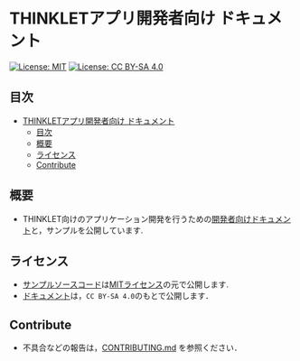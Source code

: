 # THINKLETアプリ開発者向け ドキュメント
[![License: MIT](https://img.shields.io/badge/License-MIT-yellow.svg)](https://opensource.org/licenses/MIT)
[![License: CC BY-SA 4.0](https://img.shields.io/badge/License-CC_BY--SA_4.0-lightgrey.svg)](https://creativecommons.org/licenses/by-sa/4.0/)

## 目次
- [THINKLETアプリ開発者向け ドキュメント](#thinkletアプリ開発者向け-ドキュメント)
  - [目次](#目次)
  - [概要](#概要)
  - [ライセンス](#ライセンス)
  - [Contribute](#contribute)

## 概要
- THINKLET向けのアプリケーション開発を行うための[開発者向けドキュメント](https://fairydevicesrd.github.io/thinklet.app.developer/)と，サンプルを公開しています.

## ライセンス
- [サンプルソースコード](./samples)は[MITライセンス](./LICENSE)の元で公開します.
- [ドキュメント](./documents/)は，`CC BY-SA 4.0`のもとで公開します．

## Contribute
- 不具合などの報告は，[CONTRIBUTING.md](./CONTRIBUTING.md) を参照ください．
